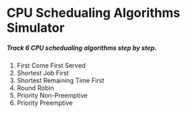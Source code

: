 CPU Schedualing Algorithms Simulator
====================================
<h5>Track 6 CPU schedualing algorithms step by step.</h5>
<ol>
<li> First Come First Served </li>
<li> Shortest Job First </li>
<li> Shortest Remaining Time First </li>
<li> Round Robin </li>
<li> Priority Non-Preemptive </li>
<li> Priority Preemptive </li>
</ol>
</br>
